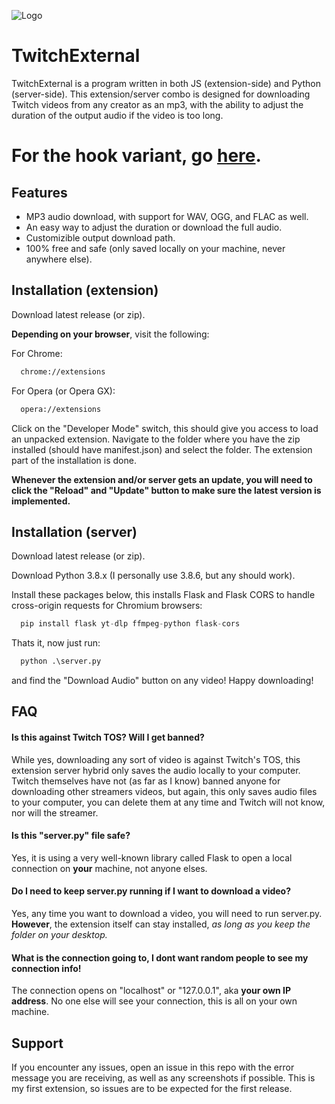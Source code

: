 
![Logo](https://i.ibb.co/RZ99wzD/Scree-1.png)


# TwitchExternal

TwitchExternal is a program written in both JS (extension-side) and Python (server-side). This extension/server combo is designed for downloading Twitch videos from any creator as an mp3, with the ability to adjust the duration of the output audio if the video is too long.

# For the hook variant, go [here](https://github.com/DrGear/TwitchExternal/tree/hook).


## Features

- MP3 audio download, with support for WAV, OGG, and FLAC as well.
- An easy way to adjust the duration or download the full audio.
- Customizible output download path.
- 100% free and safe (only saved locally on your machine, never anywhere else).


## Installation (extension)

Download latest release (or zip).

**Depending on your browser**, visit the following:

For Chrome:

```bash
  chrome://extensions
```
For Opera (or Opera GX):
```bash
  opera://extensions
```

Click on the "Developer Mode" switch, this should give you access to load an unpacked extension. Navigate to the folder where you have the zip installed (should have manifest.json) and select the folder. The extension part of the installation is done.

**Whenever the extension and/or server gets an update, you will need to click the "Reload" and "Update" button to make sure the latest version is implemented.**



## Installation (server)

Download latest release (or zip).

Download Python 3.8.x (I personally use 3.8.6, but any should work).

Install these packages below, this installs Flask and Flask CORS to handle cross-origin requests for Chromium browsers:


```python
  pip install flask yt-dlp ffmpeg-python flask-cors
```

Thats it, now just run:
```python
  python .\server.py
```
and find the "Download Audio" button on any video! Happy downloading!
## FAQ

#### Is this against Twitch TOS? Will I get banned?

While yes, downloading any sort of video is against Twitch's TOS, this extension server hybrid only saves the audio locally to your computer. Twitch themselves have not (as far as I know) banned anyone for downloading other streamers videos, but again, this only saves audio files to your computer, you can delete them at any time and Twitch will not know, nor will the streamer.

#### Is this "server.py" file safe?

Yes, it is using a very well-known library called Flask to open a local connection on **your** machine, not anyone elses. 

#### Do I need to keep server.py running if I want to download a video?

Yes, any time you want to download a video, you will need to run server.py. **However**, the extension itself can stay installed, *as long as you keep the folder on your desktop.*

#### What is the connection going to, I dont want random people to see my connection info!

The connection opens on "localhost" or "127.0.0.1", aka **your own IP address**. No one else will see your connection, this is all on your own machine.


## Support

If you encounter any issues, open an issue in this repo with the error message you are receiving, as well as any screenshots if possible. This is my first extension, so issues are to be expected for the first release.

